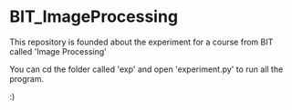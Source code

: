 # BIT_ImageProcessing

This repository is founded about the experiment for a course from BIT called 'Image Processing'

You can cd the folder called 'exp' and open 'experiment.py' to run all the program.

:)
